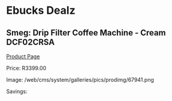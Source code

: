 
# Ebucks Dealz
## Smeg: Drip Filter Coffee Machine - Cream DCF02CRSA
[Product Page](https://www.ebucks.com/web/shop/productSelected.do?prodId=1158875430&catId=704984897)

Price: R3399.00

Image: /web/cms/system/galleries/pics/prodimg/67941.png

Savings: 


	